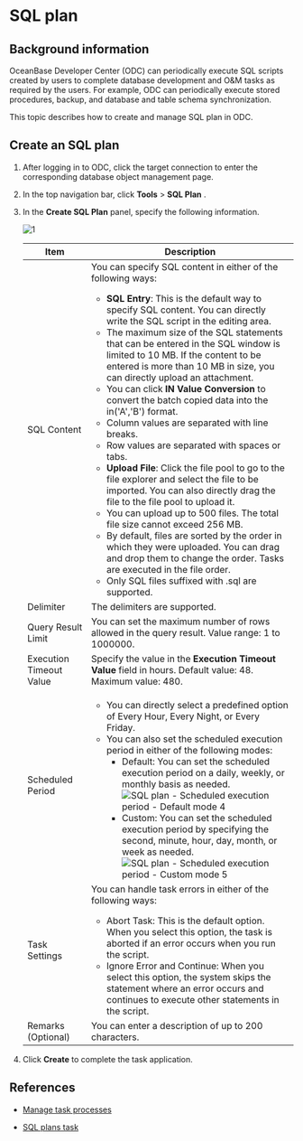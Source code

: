 # SQL plan

## Background information

OceanBase Developer Center (ODC) can periodically execute SQL scripts created by users to complete database development and O&M tasks as required by the users. For example, ODC can periodically execute stored procedures, backup, and database and table schema synchronization.

This topic describes how to create and manage SQL plan in ODC.

## Create an SQL plan

1. After logging in to ODC, click the target connection to enter the corresponding database object management page.

2. In the top navigation bar, click **Tools** > **SQL Plan** .


3. In the **Create SQL Plan** panel, specify the following information.

   ![1](https://obbusiness-private.oss-cn-shanghai.aliyuncs.com/doc/img/odc/410/sql%20plan/1-EN.png)

   | **Item** | **Description** |
   |---------|------------------------------------------------------------------------------------------------------------------------------------------------------------------------------------------------------------------------------------------------------------------------------------------------------------------------------------------------------------------------------------------------------------------------------------------------------------------------------------------------------------------------------------------------------------------------------------------------------------------------------------------------------------------------------------------------------------------------------------------------------------------------------------|
   | SQL Content | You can specify SQL content in either of the following ways:<ul><li> **SQL Entry**: This is the default way to specify SQL content. You can directly write the SQL script in the editing area. </li><li> The maximum size of the SQL statements that can be entered in the SQL window is limited to 10 MB. If the content to be entered is more than 10 MB in size, you can directly upload an attachment.  </li><li> You can click **IN Value Conversion** to convert the batch copied data into the in('A','B') format.  </li><li> Column values are separated with line breaks.  </li><li> Row values are separated with spaces or tabs.  </li><li> **Upload File**: Click the file pool to go to the file explorer and select the file to be imported. You can also directly drag the file to the file pool to upload it. </li><li> You can upload up to 500 files. The total file size cannot exceed 256 MB.  </li><li> By default, files are sorted by the order in which they were uploaded. You can drag and drop them to change the order. Tasks are executed in the file order.  </li><li> Only SQL files suffixed with .sql are supported.  </li></ul> |
   | Delimiter | The delimiters are supported.  |
   | Query Result Limit | You can set the maximum number of rows allowed in the query result. Value range: 1 to 1000000.  |
   | Execution Timeout Value | Specify the value in the **Execution Timeout Value** field in hours. Default value: 48. Maximum value: 480.  |
   | Scheduled Period | <ul><li> You can directly select a predefined option of Every Hour, Every Night, or Every Friday.  </li><li> You can also set the scheduled execution period in either of the following modes:<ul><li> Default: You can set the scheduled execution period on a daily, weekly, or monthly basis as needed.<br>  ![SQL plan - Scheduled execution period - Default mode 4](https://obbusiness-private.oss-cn-shanghai.aliyuncs.com/doc/img/odc/410/SQL%20%E8%AE%A1%E5%88%92%E4%BB%BB%E5%8A%A1/4-EN.png) </li><li> Custom: You can set the scheduled execution period by specifying the second, minute, hour, day, month, or week as needed.<br>  ![SQL plan - Scheduled execution period - Custom mode 5](https://obbusiness-private.oss-cn-shanghai.aliyuncs.com/doc/img/odc/410/SQL%20%E8%AE%A1%E5%88%92%E4%BB%BB%E5%8A%A1/5-EN.png)  </li></ul> |
   | Task Settings | You can handle task errors in either of the following ways:<ul><li> Abort Task: This is the default option. When you select this option, the task is aborted if an error occurs when you run the script.  </li><li> Ignore Error and Continue: When you select this option, the system skips the statement where an error occurs and continues to execute other statements in the script. </li></ul> |
   | Remarks (Optional) | You can enter a description of up to 200 characters.  |

4. Click **Create** to complete the task application.


## References

* [Manage task processes](../400.web-odc-public-resource-management/400.web-odc-task-process.md)


* [SQL plans task](../900.web-odc-task-management/900.web-odc-sql-plan-task.md)
